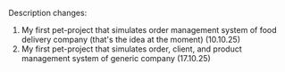 Description changes:
1) My first pet-project that simulates order management system of food delivery company (that's the idea at the moment) (10.10.25)
2) My first pet-project that simulates order, client, and product management system of generic company (17.10.25)
